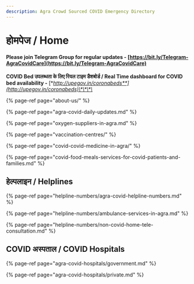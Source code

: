 ```yaml
---
description: Agra Crowd Sourced COVID Emergency Directory
---
```


# होमपेज / Home

#### Please join Telegram Group for regular updates - [https://bit.ly/Telegram-AgraCovidCare](https://bit.ly/Telegram-AgraCovidCare)

**COVID Bed उपलब्धता के लिए रियल टाइम डैशबोर्ड / Real Time dashboard for COVID bed availability -** [**http://upegov.in/coronabeds**](http://upegov.in/coronabeds)\*\*\*\*

{% page-ref page="about-us/" %}

{% page-ref page="agra-covid-daily-updates.md" %}

{% page-ref page="oxygen-suppliers-in-agra.md" %}

{% page-ref page="vaccination-centres/" %}

{% page-ref page="covid-covid-medicine-in-agra/" %}

{% page-ref page="covid-food-meals-services-for-covid-patients-and-families.md" %}

## हेल्पलाइन / Helplines

{% page-ref page="helpline-numbers/agra-covid-helpline-numbers.md" %}

{% page-ref page="helpline-numbers/ambulance-services-in-agra.md" %}

{% page-ref page="helpline-numbers/non-covid-home-tele-consultation.md" %}

## COVID अस्पताल / COVID Hospitals

{% page-ref page="agra-covid-hospitals/government.md" %}

{% page-ref page="agra-covid-hospitals/private.md" %}



